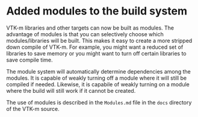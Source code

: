 # Added modules to the build system

VTK-m libraries and other targets can now be built as modules. The
advantage of modules is that you can selectively choose which
modules/libraries will be built. This makes it easy to create a more
stripped down compile of VTK-m. For example, you might want a reduced set
of libraries to save memory or you might want to turn off certain libraries
to save compile time.

The module system will automatically determine dependencies among the
modules. It is capable of weakly turning off a module where it will still
be compiled if needed. Likewise, it is capabile of weakly turning on a
module where the build will still work if it cannot be created.

The use of modules is described in the `Modules.md` file in the `docs`
directory of the VTK-m source.
